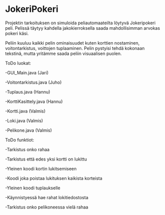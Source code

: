 # JokeriPokeri

Projektin tarkoituksen on simuloida peliautomaateilta löytyvä Jokeripokeri peli. Pelissä täytyy kahdella jakokierroksella saada mahdollisimman arvokas pokeri käsi.

Peliin kuuluu kaikki pelin ominaisuudet kuten korttien nostaminen, voitontarkistus, voittojen tuplaaminen. Pelin pystyisi tehdä kokonaan tekstinä, mutta yritämme saada peliin visuaalisen puolen.

ToDo luokat:

-GUI_Main.java (Jari)

-Voitontarkistus.java (Juho)

-Tuplaus.java (Hannu)

-KorttiKasittely.java (Hannu)

-Kortti.java (Valmis)

-Loki.java (Valmis)

-Pelikone.java (Valmis)



ToDo funktiot:

-Tarkistus onko rahaa

-Tarkistus että edes yksi kortti on lukittu

-Yleinen koodi kortin lukitsemiseen

-Koodi joka poistaa lukituksen kaikista korteista

-Yleinen koodi tuplaukselle

-Käynnistyessä hae rahat lokitiedostosta

-Tarkistus onko pelikoneessa vielä rahaa
